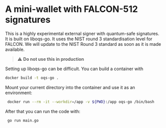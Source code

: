 # A mini-wallet with FALCON-512 signatures

This is a highly experimental external signer with quantum-safe signatures.
It is built on liboqs-go. It uses the NIST round 3 standardisation level for FALCON.
We will update to the NIST Round 3 standard as soon as it is made available.

> :warning: **Do not use this in production**

Setting up liboqs-go can be difficult. You can build a container with 

```bash
docker build -t oqs-go .
```

Mount your current directory into the container and use it as an environment:

```bash
 docker run --rm -it --workdir=/app -v ${PWD}:/app oqs-go /bin/bash
```

After that you can run the code with:

```bash
 go run main.go
```
